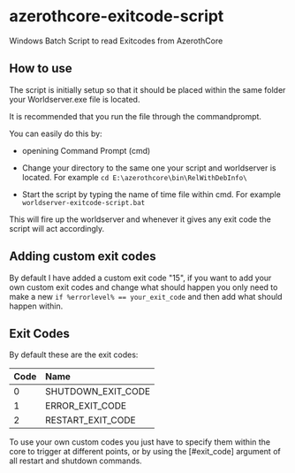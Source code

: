 # azerothcore-exitcode-script

Windows Batch Script to read Exitcodes from AzerothCore

## How to use

The script is initially setup so that it should be placed within the same folder your Worldserver.exe file is located.

It is recommended that you run the file through the commandprompt.

You can easily do this by:

* openining Command Prompt (cmd) 

* Change your directory to the same one your script and worldserver is located. For example `cd E:\azerothcore\bin\RelWithDebInfo\`

* Start the script by typing the name of time file within cmd. For example `worldserver-exitcode-script.bat`

This will fire up the worldserver and whenever it gives any exit code the script will act accordingly.

## Adding custom exit codes

By default I have added a custom exit code "15", if you want to add your own custom exit codes and change what should happen you only need to make a new `if %errorlevel% == your_exit_code` and then add what should happen within.

## Exit Codes

By default these are the exit codes:

| Code | Name               |
| :--- | :----------------- |
| 0    | SHUTDOWN_EXIT_CODE |
| 1    | ERROR_EXIT_CODE    |
| 2    | RESTART_EXIT_CODE  |

To use your own custom codes you just have to specify them within the core to trigger at different points, or by using the [\#exit_code] argument of all restart and shutdown commands.
